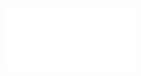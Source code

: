 <embed src="../../../../../plugins/collection-manager/user/association-fields/summary/index.md"></embed>
